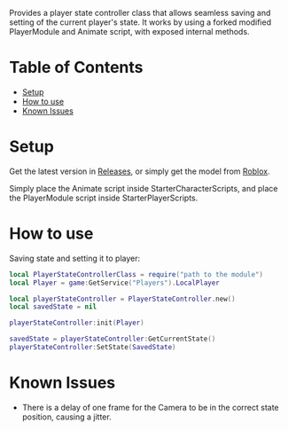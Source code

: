 Provides a player state controller class that allows seamless saving and setting of the current player's state. It works by using a forked modified PlayerModule and Animate script, with exposed internal methods.

# Table of Contents
* [Setup](#Setup)
* [How to use](#how-to-use)
* [Known Issues](#known-issues)

# Setup

Get the latest version in [Releases](https://github.com/cynkeyo/player-state-controller/releases/), or simply get the model from [Roblox](https://create.roblox.com/store/asset/138108270501265/playerstatecontroller).

Simply place the Animate script inside StarterCharacterScripts, and place the PlayerModule script inside StarterPlayerScripts.

# How to use

Saving state and setting it to player:
```lua
local PlayerStateControllerClass = require("path to the module")
local Player = game:GetService("Players").LocalPlayer

local playerStateController = PlayerStateController.new()
local savedState = nil

playerStateController:init(Player)

savedState = playerStateController:GetCurrentState()
playerStateController:SetState(SavedState)
```

# Known Issues

* There is a delay of one frame for the Camera to be in the correct state position, causing a jitter.
